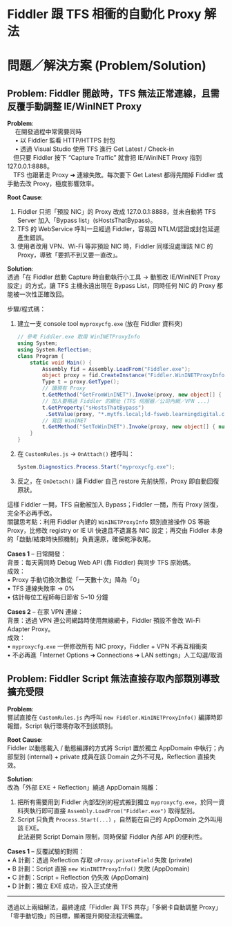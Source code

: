 # Fiddler 跟 TFS 相衝的自動化 Proxy 解法

# 問題／解決方案 (Problem/Solution)

## Problem: Fiddler 開啟時，TFS 無法正常連線，且需反覆手動調整 IE/WinINET Proxy

**Problem**:  
  在開發過程中常需要同時  
  • 以 Fiddler 監看 HTTP/HTTPS 封包  
  • 透過 Visual Studio 使用 TFS 進行 Get Latest / Check-in  
 但只要 Fiddler 按下 “Capture Traffic” 就會把 IE/WinINET Proxy 指到 127.0.0.1:8888。  
 TFS 也跟著走 Proxy ➜ 連線失敗。每次要下 Get Latest 都得先關掉 Fiddler 或手動去改 Proxy，極度影響效率。

**Root Cause**:  
1. Fiddler 只把「預設 NIC」的 Proxy 改成 127.0.0.1:8888，並未自動將 TFS Server 加入「Bypass list」(sHostsThatBypass)。  
2. TFS 的 WebService 呼叫一旦經過 Fiddler，容易因 NTLM/認證或封包延遲產生錯誤。  
3. 使用者改用 VPN、Wi-Fi 等非預設 NIC 時，Fiddler 同樣沒處理該 NIC 的 Proxy，導致「要抓不到又要一直改」。

**Solution**:  
透過「在 Fiddler 啟動 Capture 時自動執行小工具 → 動態改 IE/WinINET Proxy 設定」的方式，讓 TFS 主機永遠出現在 Bypass List，同時任何 NIC 的 Proxy 都能被一次性正確改回。  

步驟/程式碼：  
1. 建立一支 console tool `myproxycfg.exe` (放在 Fiddler 資料夾)  
   ```csharp
   // 參考 Fiddler.exe 取用 WinINETProxyInfo
   using System;
   using System.Reflection;
   class Program {
       static void Main() {
           Assembly fid = Assembly.LoadFrom("Fiddler.exe");
           object proxy = fid.CreateInstance("Fiddler.WinINETProxyInfo");
           Type t = proxy.GetType();
           // 讀現有 Proxy
           t.GetMethod("GetFromWinINET").Invoke(proxy, new object[] { null });
           // 加入要略過 Fiddler 的網址 (TFS 伺服器／公司內網／VPN ...)
           t.GetProperty("sHostsThatBypass")
            .SetValue(proxy, "*.mytfs.local;ld-fsweb.learningdigital.com:8080;", null);
           // 寫回 WinINET
           t.GetMethod("SetToWinINET").Invoke(proxy, new object[] { null });
       }
   }
   ```
2. 在 `CustomRules.js` → `OnAttach()` 裡呼叫：  
   ```csharp
   System.Diagnostics.Process.Start("myproxycfg.exe");
   ```
3. 反之，在 `OnDetach()` 讓 Fiddler 自己 restore 先前快照，Proxy 即自動回復原狀。  

這樣 Fiddler 一開，TFS 自動被加入 Bypass；Fiddler 一關，所有 Proxy 回復，完全不必再手改。  
關鍵思考點：利用 Fiddler 內建的 `WinINETProxyInfo` 類別直接操作 OS 等級 Proxy，比修改 registry or IE UI 快速且不遺漏各 NIC 設定；再交由 Fiddler 本身的「啟動/結束時快照機制」負責還原，確保乾淨收尾。

**Cases 1** – 日常開發：  
背景：每天需同時 Debug Web API (靠 Fiddler) 與同步 TFS 原始碼。  
成效：  
• Proxy 手動切換次數從「一天數十次」降為「0」  
• TFS 連線失敗率 → 0%  
• 估計每位工程師每日節省 5~10 分鐘

**Cases 2** – 在家 VPN 連線：  
背景：透過 VPN 連公司網路時使用無線網卡，Fiddler 預設不會改 Wi-Fi Adapter Proxy。  
成效：  
• `myproxycfg.exe` 一併修改所有 NIC proxy，Fiddler + VPN 不再互相衝突  
• 不必再進「Internet Options ➜ Connections ➜ LAN settings」人工勾選/取消

## Problem: Fiddler Script 無法直接存取內部類別導致擴充受限

**Problem**:  
嘗試直接在 `CustomRules.js` 內呼叫 `new Fiddler.WinINETProxyInfo()` 編譯時即報錯，Script 執行環境存取不到該類別。

**Root Cause**:  
Fiddler 以動態載入 / 動態編譯的方式將 Script 置於獨立 AppDomain 中執行；內部型別 (internal) + private 成員在該 Domain 之外不可見，Reflection 直接失效。

**Solution**:  
改為「外部 EXE + Reflection」繞過 AppDomain 隔離：  
1. 把所有需要用到 Fiddler 內部型別的程式搬到獨立 `myproxycfg.exe`，於同一資料夾執行即可直接 `Assembly.LoadFrom("Fiddler.exe")` 取得型別。  
2. Script 只負責 `Process.Start(...)` ，自然能在自己的 AppDomain 之外叫用該 EXE。  
此法避開 Script Domain 限制，同時保留 Fiddler 內部 API 的便利性。

**Cases 1** – 反覆試驗的對照：  
• A 計劃：透過 Reflection 存取 `oProxy.privateField` 失敗 (private)  
• B 計劃：Script 直接 `new WinINETProxyInfo()` 失敗 (AppDomain)  
• C 計劃：Script + Reflection 仍失敗 (AppDomain)  
• D 計劃：獨立 EXE 成功，投入正式使用  

---

透過以上兩組解法，最終達成「Fiddler 與 TFS 共存」「多網卡自動調整 Proxy」「零手動切換」的目標，顯著提升開發流程流暢度。